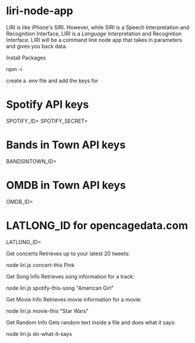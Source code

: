 # liri-node-app
LIRI is like iPhone's SIRI. However, while SIRI is a Speech Interpretation and Recognition Interface, LIRI is a _Language_ Interpretation and Recognition Interface. LIRI will be a command line node app that takes in parameters and gives you back data.


Install Packages

npm -i

create a .env file and add the keys for

# Spotify API keys
SPOTIFY_ID=
SPOTIFY_SECRET=
# Bands in Town API keys
BANDSINTOWN_ID=
# OMDB in Town API keys
 OMDB_ID= 
# LATLONG_ID  for opencagedata.com
 LATLONG_ID=

Get concerts
Retrieves up to your latest 20 tweets:

node liri.js concert-this Pink

Get Song Info
Retrieves song information for a track:

node liri.js spotify-this-song "American Girl"

Get Movie Info
Retrieves movie information for a movie:

node liri.js movie-this "Star Wars"

Get Random Info
Gets random text inside a file and does what it says:

node liri.js do-what-it-says